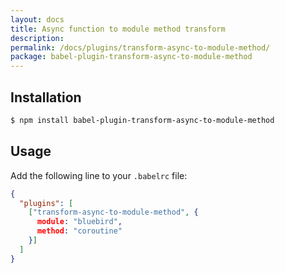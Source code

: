 ```yaml
---
layout: docs
title: Async function to module method transform
description:
permalink: /docs/plugins/transform-async-to-module-method/
package: babel-plugin-transform-async-to-module-method
---
```


## Installation

```sh
$ npm install babel-plugin-transform-async-to-module-method
```

## Usage

Add the following line to your `.babelrc` file:

```json
{
  "plugins": [
    ["transform-async-to-module-method", {
      module: "bluebird",
      method: "coroutine"
    }]
  ]
}
```


